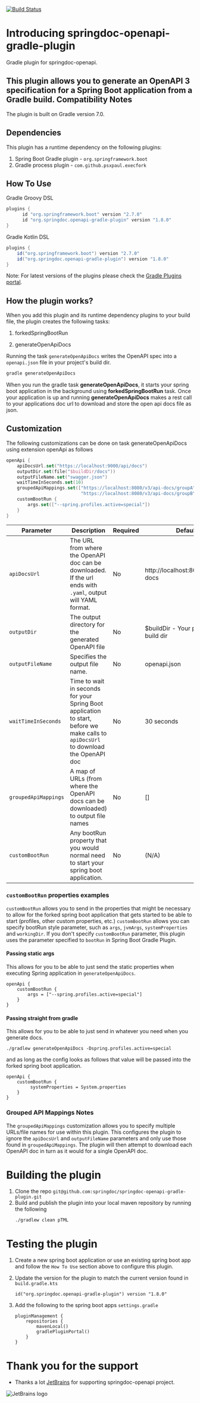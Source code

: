 [![Build Status](https://ci-cd.springdoc.org:8443/buildStatus/icon?job=springdoc-openapi-gradle-IC)](https://ci-cd.springdoc.org:8443/view/springdoc-openapi/job/springdoc-openapi-gradle-IC/)

# Introducing springdoc-openapi-gradle-plugin

Gradle plugin for springdoc-openapi.

This plugin allows you to generate an OpenAPI 3 specification for a Spring Boot
application from a Gradle build.
Compatibility Notes
-------------------

The plugin is built on Gradle version 7.0.

Dependencies
------------
This plugin has a runtime dependency on the following plugins:

1. Spring Boot Gradle plugin - `org.springframework.boot`
2. Gradle process plugin - `com.github.psxpaul.execfork`

How To Use
----------

Gradle Groovy DSL

```groovy
plugins {
      id "org.springframework.boot" version "2.7.0"
      id "org.springdoc.openapi-gradle-plugin" version "1.8.0"
}
```

Gradle Kotlin DSL

```groovy
plugins {
    id("org.springframework.boot") version "2.7.0"
    id("org.springdoc.openapi-gradle-plugin") version "1.8.0"
}
```

Note: For latest versions of the plugins please check
the [Gradle Plugins portal](https://plugins.gradle.org/).

How the plugin works?
------------

When you add this plugin and its runtime dependency plugins to your build file, the plugin
creates the following tasks:

1. forkedSpringBootRun

2. generateOpenApiDocs

Running the task `generateOpenApiDocs` writes the OpenAPI spec into a `openapi.json` file
in your project's build dir.

```bash
gradle generateOpenApiDocs
``` 

When you run the gradle task **generateOpenApiDocs**, it starts your spring boot
application in the background using **forkedSpringBootRun** task.
Once your application is up and running **generateOpenApiDocs** makes a rest call to your
applications doc url to download and store the open api docs file as json.


Customization
-------------

The following customizations can be done on task generateOpenApiDocs using extension
openApi as follows

```kotlin
openApi {
    apiDocsUrl.set("https://localhost:9000/api/docs")
    outputDir.set(file("$buildDir/docs"))
    outputFileName.set("swagger.json")
    waitTimeInSeconds.set(10)
    groupedApiMappings.set(["https://localhost:8080/v3/api-docs/groupA" to "swagger-groupA.json",
                            "https://localhost:8080/v3/api-docs/groupB" to "swagger-groupB.json"])
    customBootRun {
        args.set(["--spring.profiles.active=special"]) 
    }
}
```

| Parameter            | Description                                                                                                                         | Required | Default                              |
|----------------------|-------------------------------------------------------------------------------------------------------------------------------------|----------|--------------------------------------|
| `apiDocsUrl`         | The URL from where the OpenAPI doc can be downloaded. If the url ends with `.yaml`, output will YAML format.                                                                                 | No       | http://localhost:8080/v3/api-docs    |
| `outputDir`          | The output directory for the generated OpenAPI file                                                                                 | No       | $buildDir - Your project's build dir |
| `outputFileName`     | Specifies the output file name.                            | No       | openapi.json                         |
| `waitTimeInSeconds`  | Time to wait in seconds for your Spring Boot application to start, before we make calls to `apiDocsUrl` to download the OpenAPI doc | No       | 30 seconds                           |
| `groupedApiMappings` | A map of URLs (from where the OpenAPI docs can be downloaded) to output file names                                                  | No       | []                                   |
| `customBootRun`      | Any bootRun property that you would normal need to start your spring boot application.                                              | No       | (N/A)                                |

### `customBootRun` properties examples

`customBootRun` allows you to send in the properties that might be necessary to allow for
the forked spring boot application that gets started
to be able to start (profiles, other custom properties, etc.)
`customBootRun` allows you can specify bootRun style parameter, such
as `args`, `jvmArgs`, `systemProperties` and `workingDir`.
If you don't specify `customBootRun` parameter, this plugin uses the parameter specified
to `bootRun` in Spring Boot Gradle Plugin.

#### Passing static args

This allows for you to be able to just send the static properties when executing Spring
application in `generateOpenApiDocs`.

```
openApi {
    customBootRun {
        args = ["--spring.profiles.active=special"] 
    }
}
```

#### Passing straight from gradle

This allows for you to be able to just send in whatever you need when you generate docs.

`./gradlew generateOpenApiDocs -Dspring.profiles.active=special`

and as long as the config looks as follows that value will be passed into the forked
spring boot application.

```
openApi {
    customBootRun {
         systemProperties = System.properties
    }
}
```

### Grouped API Mappings Notes

The `groupedApiMappings` customization allows you to specify multiple URLs/file names for
use within this plugin. This configures the plugin to ignore the `apiDocsUrl`
and `outputFileName` parameters and only use those found in `groupedApiMappings`. The
plugin will then attempt to download each OpenAPI doc in turn as it would for a single
OpenAPI doc.

# Building the plugin

1. Clone the repo `git@github.com:springdoc/springdoc-openapi-gradle-plugin.git`
2. Build and publish the plugin into your local maven repository by running the following
    ```
    ./gradlew clean pTML
   ```

# Testing the plugin

1. Create a new spring boot application or use an existing spring boot app and follow
   the `How To Use` section above to configure this plugin.
2. Update the version for the plugin to match the current version found
   in `build.gradle.kts`

    ```
    id("org.springdoc.openapi-gradle-plugin") version "1.8.0"
    ```

3. Add the following to the spring boot apps `settings.gradle`

    ```
    pluginManagement {
        repositories {
            mavenLocal()
            gradlePluginPortal()
        }
    }
    ```

# **Thank you for the support**

* Thanks a lot [JetBrains](https://www.jetbrains.com/?from=springdoc-openapi) for
  supporting springdoc-openapi project.

![JetBrains logo](https://springdoc.org/img/jetbrains.svg)
